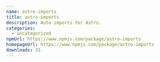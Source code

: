```yaml
---
name: astro-imports
title: astro-imports
description: Auto imports for Astro.
categories:
  - uncategorized
npmUrl: https://www.npmjs.com/package/astro-imports
homepageUrl: https://www.npmjs.com/package/astro-imports
downloads: 31
---
```

